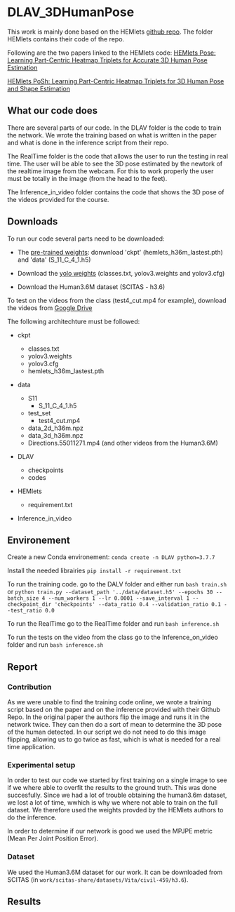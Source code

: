 # DLAV_3DHumanPose



This work is mainly done based on the HEMlets [github repo](https://github.com/redrock303/HEMlets). The folder HEMlets contains their code of the repo.



Following are the two papers linked to the HEMlets code:
[HEMlets Pose: Learning Part-Centric Heatmap Triplets for Accurate 3D Human Pose Estimation](https://arxiv.org/pdf/1910.12032.pdf)

[HEMlets PoSh: Learning Part-Centric Heatmap Triplets for 3D Human Pose and Shape Estimation](https://arxiv.org/pdf/2003.04894.pdf)


## What our code does
There are several parts of our code. In the DLAV folder is the code to train the network. We wrote the training based on what is written in the paper and what is done in the inference script from their repo.

The RealTime folder is the code that allows the user to run the testing in real time. The user will be able to see the 3D pose estimated by the newtork of the realtime image from the webcam. For this to work properly the user must be totally in the image (from the head to the feet).

The Inference_in_video folder contains the code that shows the 3D pose of the videos provided for the course. 

## Downloads
To run our code several parts need to be downloaded: 
- The [pre-trained weights](https://drive.google.com/drive/folders/1z8Jj0xx4SvHC-YKuw_M_c_Z4vA4HpzID?usp=sharing): donwnload 'ckpt' (hemlets_h36m_lastest.pth) and 'data' (S_11_C_4_1.h5)

- Download the [yolo weights](https://drive.google.com/drive/folders/17MXfRZ8hNNnaN2jv1XZGHxnoMsKEVLgN?usp=sharing) (classes.txt, yolov3.weights and yolov3.cfg)

- Download the Human3.6M dataset (SCITAS - h3.6)

To test on the videos from the class (test4_cut.mp4 for example), download the videos from [Google Drive](https://drive.google.com/drive/folders/16xf0AF9zgWAuK6Xyr5xK85t77hM3BwAv?usp=sharing)



The following architechture must be followed:


- ckpt
	- classes.txt
	- yolov3.weights
	- yolov3.cfg
	- hemlets_h36m_lastest.pth

- data
	- S11
		- S_11_C_4_1.h5
	- test_set
		- test4_cut.mp4
	- data_2d_h36m.npz
	- data_3d_h36m.npz
	- Directions.55011271.mp4 (and other videos from the Human3.6M)

- DLAV
	- checkpoints
	- codes

- HEMlets
	- requirement.txt

- Inference_in_video



## Environement
Create a new Conda environement:
```conda create -n DLAV python=3.7.7```

Install the needed librairies 
```pip install -r requirement.txt```

To run the training code. go to the DALV folder and either run 
```bash train.sh```
or 
```python train.py --dataset_path '../data/dataset.h5' --epochs 30 --batch_size 4 --num_workers 1 --lr 0.0001 --save_interval 1 --checkpoint_dir 'checkpoints' --data_ratio 0.4 --validation_ratio 0.1 --test_ratio 0.0```


To run the RealTime go to the RealTime folder and run ```bash inference.sh```

To run the tests on the video from the class go to the Inference_on_video folder and run ```bash inference.sh```


## Report

### Contribution
As we were unable to find the training code online, we wrote a training script based on the paper and on the inference provided with their Github Repo. In the original paper the authors flip the image and runs it in the network twice. They can then do a sort of mean to determine the 3D pose of the human detected. In our script we do not need to do this image flipping, allowing us to go twice as fast, which is what is needed for a real time application. 

### Experimental setup
In order to test our code we started by first training on a single image to see if we where able to overfit the results to the ground truth. This was done succesfully. Since we had a lot of trouble obtaining the human3.6m dataset, we lost a lot of time, wwhich is why we where not able to train on the full dataset. We therefore used the weights provded by the HEMlets authors to do the inference. 

In order to determine if our network is good we used the MPJPE metric (Mean Per Joint Position Error). 


### Dataset
We used the Human3.6M dataset for our work. It can be downloaded from SCITAS (in ```work/scitas-share/datasets/Vita/civil-459/h3.6```). 


## Results







